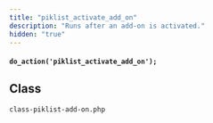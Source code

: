 ```yaml
---
title: "piklist_activate_add_on"
description: "Runs after an add-on is activated."
hidden: "true"
---
```


#### `do_action('piklist_activate_add_on');`


## Class
`class-piklist-add-on.php`